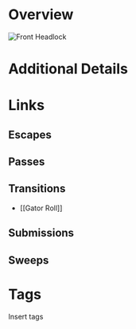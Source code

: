 # Overview

![Front Headlock](https://www.bjjee.com/wp-content/uploads/2023/11/Gordon-Ryan-showing-a-Front-Headlock-escape.jpg)

# Additional Details

# Links

## Escapes

## Passes

## Transitions
- [[Gator Roll]]
## Submissions

## Sweeps

# Tags
Insert tags 